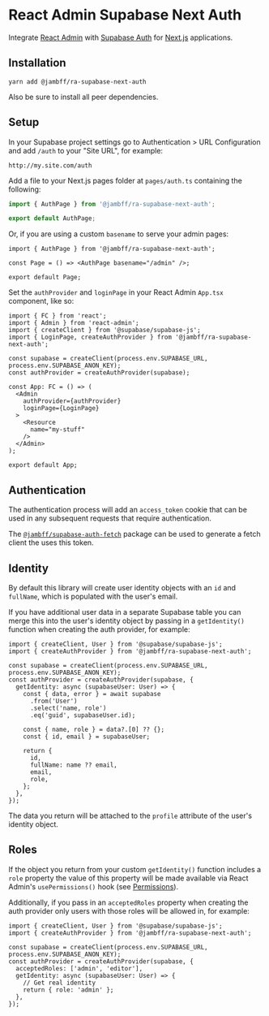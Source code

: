 # React Admin Supabase Next Auth

Integrate [React Admin](https://marmelab.com/react-admin/) with
[Supabase Auth](https://supabase.com/auth) for
[Next.js](https://nextjs.org/) applications.

## Installation

```text
yarn add @jambff/ra-supabase-next-auth
```

Also be sure to install all peer dependencies.

## Setup

In your Supabase project settings go to Authentication > URL Configuration and
add `/auth` to your "Site URL", for example:

```text
http://my.site.com/auth
```

Add a file to your Next.js pages folder at `pages/auth.ts` containing the following:

```ts
import { AuthPage } from '@jambff/ra-supabase-next-auth';

export default AuthPage;
```

Or, if you are using a custom `basename` to serve your admin pages:

```tsx
import { AuthPage } from '@jambff/ra-supabase-next-auth';

const Page = () => <AuthPage basename="/admin" />;

export default Page;
```

Set the `authProvider` and `loginPage` in your React Admin `App.tsx` component, like so:

```tsx
import { FC } from 'react';
import { Admin } from 'react-admin';
import { createClient } from '@supabase/supabase-js';
import { LoginPage, createAuthProvider } from '@jambff/ra-supabase-next-auth';

const supabase = createClient(process.env.SUPABASE_URL, process.env.SUPABASE_ANON_KEY);
const authProvider = createAuthProvider(supabase);

const App: FC = () => (
  <Admin
    authProvider={authProvider}
    loginPage={LoginPage}
  >
    <Resource
      name="my-stuff"
    />
  </Admin>
);

export default App;
```

## Authentication

The authentication process will add an `access_token` cookie that can be used
in any subsequent requests that require authentication.

The [`@jambff/supabase-auth-fetch`](https://github.com/jambff/supabase-auth-fetch)
package can be used to generate a fetch client the uses this token.

## Identity

By default this library will create user identity objects with an `id` and
`fullName`, which is populated with the user's email.

If you have additional user data in a separate Supabase table you can merge this
into the user's identity object by passing in a `getIdentity()` function when
creating the auth provider, for example:

```tsx
import { createClient, User } from '@supabase/supabase-js';
import { createAuthProvider } from '@jambff/ra-supabase-next-auth';

const supabase = createClient(process.env.SUPABASE_URL, process.env.SUPABASE_ANON_KEY);
const authProvider = createAuthProvider(supabase, {
  getIdentity: async (supabaseUser: User) => {
    const { data, error } = await supabase
      .from('User')
      .select('name, role')
      .eq('guid', supabaseUser.id);

    const { name, role } = data?.[0] ?? {};
    const { id, email } = supabaseUser;

    return {
      id,
      fullName: name ?? email,
      email,
      role,
    };
  },
});
```

The data you return will be attached to the `profile` attribute of the user's
identity object.

## Roles

If the object you return from your custom `getIdentity()` function includes a
`role` property the value of this property will be made available via React
Admin's `usePermissions()` hook
(see [Permissions](https://marmelab.com/react-admin/Permissions.html)).

Additionally, if you pass in an `acceptedRoles` property when creating the
auth provider only users with those roles will be allowed in, for example:

```tsx
import { createClient, User } from '@supabase/supabase-js';
import { createAuthProvider } from '@jambff/ra-supabase-next-auth';

const supabase = createClient(process.env.SUPABASE_URL, process.env.SUPABASE_ANON_KEY);
const authProvider = createAuthProvider(supabase, {
  acceptedRoles: ['admin', 'editor'],
  getIdentity: async (supabaseUser: User) => {
    // Get real identity
    return { role: 'admin' };
  },
});
```
